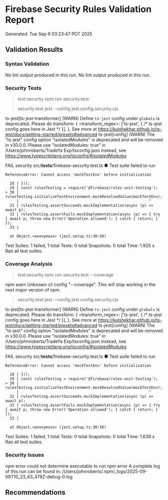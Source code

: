 # Firebase Security Rules Validation Report
Generated: Tue Sep  9 03:23:47 PDT 2025

## Validation Results

### Syntax Validation
No lint output produced in this run.
No lint output produced in this run.

### Security Tests

> test:security
> npm run security:test


> security:test
> jest --config jest.config.security.cjs

ts-jest[ts-jest-transformer] (WARN) Define `ts-jest` config under `globals` is deprecated. Please do
transform: {
    <transform_regex>: ['ts-jest', { /* ts-jest config goes here in Jest */ }],
},
See more at https://kulshekhar.github.io/ts-jest/docs/getting-started/presets#advanced
ts-jest[config] (WARN) 
    The "ts-jest" config option "isolatedModules" is deprecated and will be removed in v30.0.0. Please use "isolatedModules: true" in /Users/johnroberts/TradeYa Exp/tsconfig.json instead, see https://www.typescriptlang.org/tsconfig/#isolatedModules
  
FAIL security src/__tests__/firebase-security.test.ts
  ● Test suite failed to run

    ReferenceError: Cannot access 'mockTestEnv' before initialization

      28 | }));
      29 | const rulesTesting = require('@firebase/rules-unit-testing');
    > 30 | rulesTesting.initializeTestEnvironment.mockResolvedValue(mockTestEnv);
         |                                                          ^
      31 | rulesTesting.assertSucceeds.mockImplementation(async (p) => await p);
      32 | rulesTesting.assertFails.mockImplementation(async (p) => { try { await p; throw new Error('Operation allowed'); } catch { return; } });
      33 |

      at Object.<anonymous> (jest.setup.ts:30:58)

Test Suites: 1 failed, 1 total
Tests:       0 total
Snapshots:   0 total
Time:        1.925 s
Ran all test suites.

### Coverage Analysis

> test:security
> npm run security:test --coverage

npm warn Unknown cli config "--coverage". This will stop working in the next major version of npm.

> security:test
> jest --config jest.config.security.cjs

ts-jest[ts-jest-transformer] (WARN) Define `ts-jest` config under `globals` is deprecated. Please do
transform: {
    <transform_regex>: ['ts-jest', { /* ts-jest config goes here in Jest */ }],
},
See more at https://kulshekhar.github.io/ts-jest/docs/getting-started/presets#advanced
ts-jest[config] (WARN) 
    The "ts-jest" config option "isolatedModules" is deprecated and will be removed in v30.0.0. Please use "isolatedModules: true" in /Users/johnroberts/TradeYa Exp/tsconfig.json instead, see https://www.typescriptlang.org/tsconfig/#isolatedModules
  
FAIL security src/__tests__/firebase-security.test.ts
  ● Test suite failed to run

    ReferenceError: Cannot access 'mockTestEnv' before initialization

      28 | }));
      29 | const rulesTesting = require('@firebase/rules-unit-testing');
    > 30 | rulesTesting.initializeTestEnvironment.mockResolvedValue(mockTestEnv);
         |                                                          ^
      31 | rulesTesting.assertSucceeds.mockImplementation(async (p) => await p);
      32 | rulesTesting.assertFails.mockImplementation(async (p) => { try { await p; throw new Error('Operation allowed'); } catch { return; } });
      33 |

      at Object.<anonymous> (jest.setup.ts:30:58)

Test Suites: 1 failed, 1 total
Tests:       0 total
Snapshots:   0 total
Time:        1.639 s
Ran all test suites.

### Security Issues
npm error could not determine executable to run
npm error A complete log of this run can be found in: /Users/johnroberts/.npm/_logs/2025-09-09T10_23_43_478Z-debug-0.log

## Recommendations
